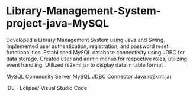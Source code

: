 # Library-Management-System-project-java-MySQL
Developed a Library Management System using Java and Swing. Implemented user authentication, registration, and password reset functionalities. Established MySQL database connectivity using JDBC for data storage.  Created user and admin menus for respective roles, utilizing event handling.  Utilized rs2xml.jar to display data in table format .


MySQL Community Server
MySQL JDBC Connector
Java
rs2xml.jar

IDE - Eclipse/ Visual Studio Code

